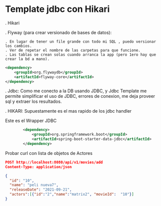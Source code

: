 # Template jdbc con Hikari
. Hikari

. Flyway (para crear versionado de bases de datos):
    
    . En lugar de tener un file grande con todo mi SQL , puedo versionar los cambios.
    . Ver de repetar el nombre de las carpetas para que funcione.
    . Las tablas se crean solas cuando arranca la app (pero 1ero hay que crear la bd a mano).


```xml
<dependency>
    <groupId>org.flywaydb</groupId>
    <artifactId>flyway-core</artifactId>
</dependency>
```


. Jdbc: Como me conecto a la DB usando JDBC, y Jdbc Template me permite simplificar 
el uso de JDBC, errores de conexion, me deja proveer sql y extraer los resultados.

. HIKARI: Supuestamente es el mas rapido de los jdbc handler


Este es el Wrapper JDBC
```xml
		<dependency>
			<groupId>org.springframework.boot</groupId>
			<artifactId>spring-boot-starter-data-jdbc</artifactId>
		</dependency>
```

Probar curl con lista de objetos de Actores
```json
POST http://localhost:8080/api/v1/movies/add
Content-Type: application/json

{
  "id": "10",
  "name": "peli nueva7",
  "releaseDate": "2021-09-21",
  "actors":[{"id":"2","name":"matrix2", "movieId":  "10"}]
}
```

